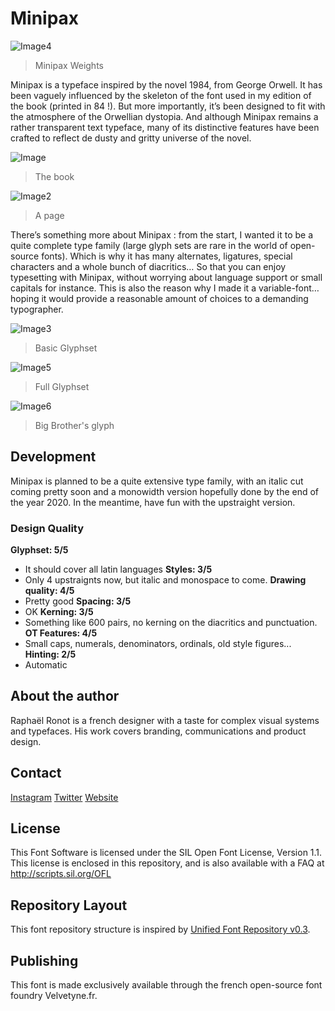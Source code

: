 # Minipax

![Image4](https://github.com/Raphlastude/Minipax/blob/master/documentation/images/Minipax2.jpg)
> Minipax Weights

Minipax is a typeface inspired by the novel 1984, from George Orwell. It has been vaguely influenced by the skeleton of the font used in my edition of the book (printed in 84 !). But more importantly, it’s been designed to fit with the atmosphere of the Orwellian dystopia. And although Minipax remains a rather transparent text typeface, many of its distinctive features have been crafted to reflect de dusty and gritty universe of the novel. 


![Image](https://github.com/Raphlastude/Minipax/blob/master/documentation/images/Minipax_Book.jpg)
> The book 


![Image2](https://github.com/Raphlastude/Minipax/blob/master/documentation/images/Minipax_Book3.jpg)
> A page


There’s something more about Minipax : from the start, I wanted it to be a quite complete type family (large glyph sets are rare in the world of open-source fonts). Which is why it has many alternates, ligatures, special characters and a whole bunch of diacritics… So that you can enjoy typesetting with Minipax, without worrying about language support or small capitals for instance. This is also the reason why I made it a variable-font… hoping it would provide a reasonable amount of choices to a demanding typographer.


![Image3](https://github.com/Raphlastude/Minipax/blob/master/documentation/images/Minipax.jpg)
> Basic Glyphset


![Image5](https://github.com/Raphlastude/Minipax/blob/master/documentation/images/Minipax3.jpg)
> Full Glyphset


![Image6](https://github.com/Raphlastude/Minipax/blob/master/documentation/images/Minipax4.jpg)
> Big Brother's glyph


## Development

Minipax is planned to be a quite extensive type family, with an italic cut coming pretty soon and a monowidth version hopefully done by the end of the year 2020. In the meantime, have fun with the upstraight version. 

### Design Quality
**Glyphset: 5/5**
- It should cover all latin languages
**Styles: 3/5**
- Only 4 upstraignts now, but italic and monospace to come.
**Drawing quality: 4/5**
- Pretty good
**Spacing: 3/5**
- OK
**Kerning: 3/5**
- Something like 600 pairs, no kerning on the diacritics and punctuation.
**OT Features: 4/5**
- Small caps, numerals, denominators, ordinals, old style figures...
**Hinting: 2/5**
- Automatic

## About the author

Raphaël Ronot is a french designer with a taste for complex visual systems and typefaces. His work covers branding, communications and product design. 

## Contact
[Instagram](https://www.instagram.com/ronotypo/ "@ronotypo")
[Twitter](https://twitter.com/ronotypo "@ronotypo")
[Website](www.ronotypo.com)

## License

This Font Software is licensed under the SIL Open Font License, Version 1.1.
This license is enclosed in this repository, and is also available with a FAQ at
http://scripts.sil.org/OFL

## Repository Layout

This font repository structure is inspired by [Unified Font Repository v0.3](https://github.com/unified-font-repository/Unified-Font-Repository).

## Publishing

This font is made exclusively available through the french open-source font foundry Velvetyne.fr. 
